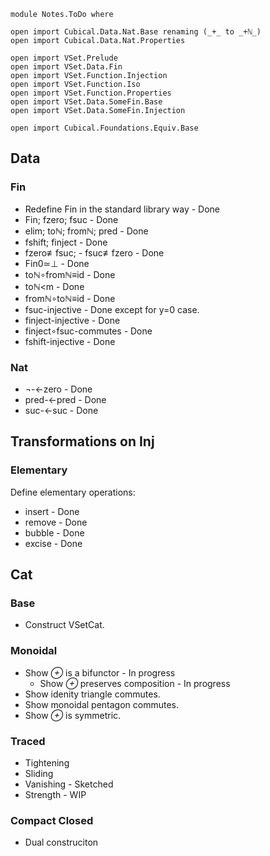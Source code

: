 ```
module Notes.ToDo where

open import Cubical.Data.Nat.Base renaming (_+_ to _+ℕ_)
open import Cubical.Data.Nat.Properties

open import VSet.Prelude
open import VSet.Data.Fin
open import VSet.Function.Injection
open import VSet.Function.Iso
open import VSet.Function.Properties
open import VSet.Data.SomeFin.Base
open import VSet.Data.SomeFin.Injection

open import Cubical.Foundations.Equiv.Base 
```

## Data

### Fin

- Redefine Fin in the standard library way - Done
- Fin; fzero; fsuc - Done
- elim; toℕ; fromℕ; pred - Done
- fshift; finject - Done
- fzero≢fsuc; - fsuc≢fzero - Done
- Fin0≃⊥ - Done
- toℕ∘fromℕ≡id - Done
- toℕ<m - Done
- fromℕ∘toℕ≡id - Done
- fsuc-injective - Done except for y=0 case.
- finject-injective - Done
- finject∘fsuc-commutes - Done
- fshift-injective  - Done

### Nat

- ¬-<-zero - Done
- pred-<-pred - Done
- suc-<-suc - Done

## Transformations on Inj

### Elementary

Define elementary operations:
- insert - Done
- remove - Done
- bubble - Done
- excise - Done

## Cat

### Base

- Construct VSetCat.

### Monoidal

- Show _⊕_ is a bifunctor - In progress
  - Show _⊕_ preserves composition - In progress
- Show idenity triangle commutes.
- Show monoidal pentagon commutes.
- Show _⊕_ is symmetric.

### Traced

- Tightening
- Sliding
- Vanishing - Sketched
- Strength - WIP

### Compact Closed

- Dual construciton
